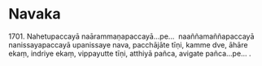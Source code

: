 # Navaka

1701\. Nahetupaccayā naārammaṇapaccayā…pe…  naaññamaññapaccayā nanissayapaccayā upanissaye nava, pacchājāte tīṇi, kamme dve, āhāre ekaṃ, indriye ekaṃ, vippayutte tīṇi, atthiyā pañca, avigate pañca…pe… .
